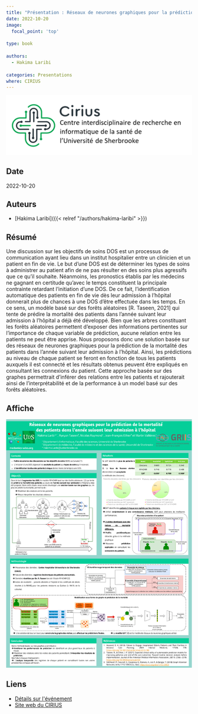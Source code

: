 ```yaml
---
title: "Présentation : Réseaux de neurones graphiques pour la prédiction de la mortalité des patients dans l’année suivant leur admission à l’hôpital"
date: 2022-10-20
image:
  focal_point: 'top'

type: book

authors:
  - Hakima Laribi

categories: Presentations
where: CIRIUS
---
```


![CIRIUS](cirius-blanc.png)

## Date

2022-10-20

## Auteurs

- [Hakima Laribi]({{< relref "/authors/hakima-laribi" >}})

## Résumé

  Une discussion sur les objectifs de soins DOS est un processus de communication ayant lieu 
  dans un institut hospitalier entre un clinicien et un patient en fin de vie. Le but d’une 
  DOS est de déterminer les types de soins à administrer au patient afin de ne pas résulter 
  en des soins plus agressifs que ce qu’il souhaite. Néanmoins, les pronostics établis par 
  les médecins ne gagnant en certitude qu’avec le temps constituent la principale contrainte 
  retardant l’initiation d’une DOS. De ce fait, l’identification automatique des patients en 
  fin de vie dès leur admission à l’hôpital donnerait plus de chances à une DOS d’être effectuée 
  dans les temps. En ce sens, un modèle basé sur des forêts aléatoires [R. Taseen, 2021] qui tente 
  de prédire la mortalité des patients dans l’année suivant leur admission à l’hôpital a déjà été 
  développé. Bien que les arbres constituant les forêts aléatoires permettent d’exposer des 
  informations pertinentes sur l’importance de chaque variable de prédiction, aucune relation 
  entre les patients ne peut être apprise. Nous proposons donc une solution basée sur des réseaux 
  de neurones graphiques pour la prédiction de la mortalité des patients dans l’année suivant leur 
  admission à l’hôpital. Ainsi, les prédictions au niveau de chaque patient se feront en fonction de 
  tous les patients auxquels il est connecté et les résultats obtenus peuvent être expliqués en 
  consultant les connexions du patient. Cette approche basée sur des graphes permettrait d’inférer 
  des relations entre les patients et rajouterait ainsi de l’interprétabilité et de la performance 
  à un model basé sur des forêts aléatoires.

## Affiche
  ![Affiche](cirius-hl.png)

## Liens

- [Détails sur l'événement](https://www.dropbox.com/s/qshut4vilvaja93/Programmation_Cirius_JS_2022.pdf?dl=0)
- [Site web du CIRIUS](https://cirius.ca/)
